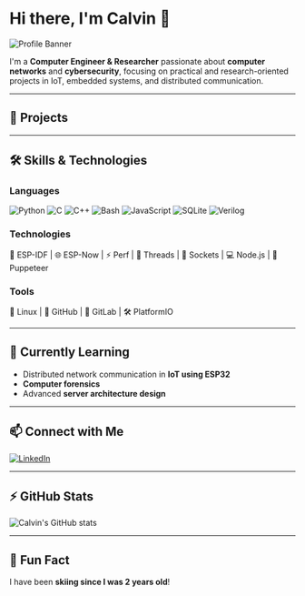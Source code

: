 # Hi there, I'm Calvin 👋

![Profile Banner](https://img.shields.io/badge/Welcome-to_my_GitHub-orange?style=for-the-badge&logo=github)

I'm a **Computer Engineer & Researcher** passionate about **computer networks** and **cybersecurity**, focusing on practical and research-oriented projects in IoT, embedded systems, and distributed communication.  

---

## 🔭 Projects

---

## 🛠️ Skills & Technologies

### Languages
![Python](https://img.shields.io/badge/Python-3776AB?style=for-the-badge&logo=python&logoColor=white)
![C](https://img.shields.io/badge/C-00599C?style=for-the-badge&logo=c&logoColor=white)
![C++](https://img.shields.io/badge/C++-00599C?style=for-the-badge&logo=c%2B%2B&logoColor=white)
![Bash](https://img.shields.io/badge/Bash-4EAA25?style=for-the-badge&logo=gnu-bash&logoColor=white)
![JavaScript](https://img.shields.io/badge/JavaScript-F7DF1E?style=for-the-badge&logo=javascript&logoColor=black)
![SQLite](https://img.shields.io/badge/SQLite-003B57?style=for-the-badge&logo=sqlite&logoColor=white)
![Verilog](https://img.shields.io/badge/Verilog-F05032?style=for-the-badge&logo=verilog&logoColor=white)

### Technologies
🚀 ESP-IDF | 🌐 ESP-Now | ⚡ Perf | 🧵 Threads | 🔌 Sockets | 💻 Node.js | 🤖 Puppeteer  

### Tools
🐧 Linux | 🐙 GitHub | 🦊 GitLab | 🛠 PlatformIO 

---

## 🌱 Currently Learning
- Distributed network communication in **IoT using ESP32**
- **Computer forensics**
- Advanced **server architecture design**

---

## 📫 Connect with Me
[![LinkedIn](https://img.shields.io/badge/LinkedIn-0077B5?style=for-the-badge&logo=linkedin&logoColor=white)](https://www.linkedin.com/in/calvin-vanwormer/)

---

## ⚡ GitHub Stats
![Calvin's GitHub stats](https://github-readme-stats.vercel.app/api?username=yourusername&show_icons=true&theme=radical)

---

## 🎿 Fun Fact
I have been **skiing since I was 2 years old**!
